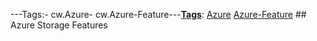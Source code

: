 ---Tags:- cw.Azure- cw.Azure-Feature---[**Tags**](/Tags): [Azure](/Tags/Azure)  [Azure-Feature](/Tags/Azure%2DFeature) ## Azure Storage Features
